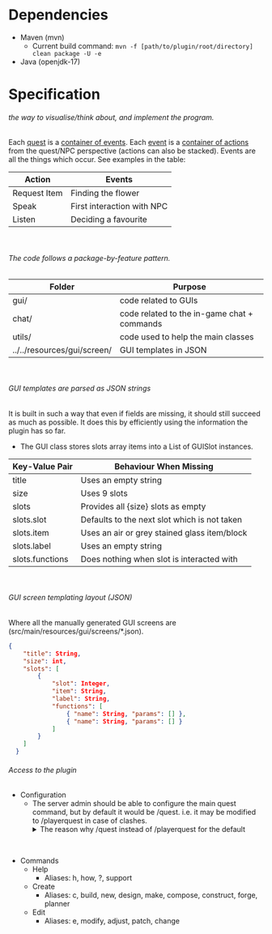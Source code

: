 # Dependencies
- Maven (mvn)
    - Current build command: ``mvn -f [path/to/plugin/root/directory] clean package -U -e``
- Java (openjdk-17)

# Specification
###### the way to visualise/think about, and implement the program.
Each <ins>quest</ins> is a <ins>container of events</ins>. Each <ins>event</ins> is a <ins>container of actions</ins> from the quest/NPC perspective (actions can also be stacked). Events are all the things which occur. See examples in the table:

| Action         | Events                                |
|----------------|---------------------------------------|
| Request Item   | Finding the flower                    |
| Speak          | First interaction with NPC            |
| Listen         | Deciding a favourite                  |

<br>

###### The code follows a package-by-feature pattern.

| Folder                      | Purpose                                                     |
|-----------------------------|-------------------------------------------------------------|
| gui/                        | code related to GUIs                                        |
| chat/                       | code related to the in-game chat + commands                 |
| utils/                      | code used to help the main classes                          |
| ../../resources/gui/screen/ | GUI templates in JSON                                       |

<br>

###### GUI templates are parsed as JSON strings
It is built in such a way that even if fields are missing, it should still succeed as much as possible. It does this by efficiently using the information the plugin has so far.

- The GUI class stores slots array items into a List of GUISlot instances.

| Key-Value Pair  | Behaviour When Missing                       |
|-----------------|----------------------------------------------|
| title           | Uses an empty string                         |
| size            | Uses 9 slots                                 |
| slots           | Provides all {size} slots as empty           |
| slots.slot      | Defaults to the next slot which is not taken |
| slots.item      | Uses an air or grey stained glass item/block |
| slots.label     | Uses an empty string                         |
| slots.functions | Does nothing when slot is interacted with    |

<br>

###### GUI screen templating layout (JSON)
Where all the manually generated GUI screens are (src/main/resources/gui/screens/*.json).

```json
{
    "title": String,
    "size": int,
    "slots": [
        {
            "slot": Integer,
            "item": String,
            "label": String,
            "functions": [
                { "name": String, "params": [] },
                { "name": String, "params": [] }
            ]
        }
    ]
  }
```

###### Access to the plugin

- Configuration
    - The server admin should be able to configure the main quest command, but by default it would be /quest. i.e. it may be modified to /playerquest in case of clashes. 
        <details>
            <summary>The reason why /quest instead of /playerquest for the default</summary>
            Servers with lots of plugins where /quest may already exist suggests that the <b>server admins may be comfortable with plugins enough to do extra configuring</b>. Servers where this may be one of the only plugins though, suggest a less technical audience <b>where the intuitiveness of the command being /quest is very important</b>.
        </details>

<br>

- Commands
    - Help
        - Aliases: h, how, ?, support
    - Create
        - Aliases: c, build, new, design, make, compose, construct, forge, planner
    - Edit
        - Aliases: e, modify, adjust, patch, change